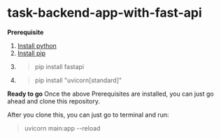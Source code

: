 # task-backend-app-with-fast-api

**Prerequisite**
1. [Install python](https://www.python.org/downloads/)
2. [Install pip](https://pip.pypa.io/en/stable/installation/)
3. > pip install fastapi
4. > pip install "uvicorn[standard]"

**Ready to go**
Once the above Prerequisites are installed, you can just go ahead
and clone this repository.

After you clone this, you can just go to terminal and run:
> uvicorn main:app --reload
